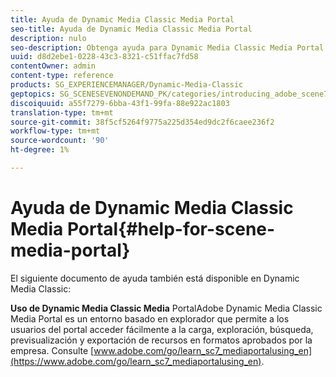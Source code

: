 ```yaml
---
title: Ayuda de Dynamic Media Classic Media Portal
seo-title: Ayuda de Dynamic Media Classic Media Portal
description: nulo
seo-description: Obtenga ayuda para Dynamic Media Classic Media Portal.
uuid: d8d2ebe1-0228-43c3-8321-c51ffac7fd58
contentOwner: admin
content-type: reference
products: SG_EXPERIENCEMANAGER/Dynamic-Media-Classic
geptopics: SG_SCENESEVENONDEMAND_PK/categories/introducing_adobe_scene7
discoiquuid: a55f7279-6bba-43f1-99fa-88e922ac1803
translation-type: tm+mt
source-git-commit: 38f5cf5264f9775a225d354ed9dc2f6caee236f2
workflow-type: tm+mt
source-wordcount: '90'
ht-degree: 1%

---
```



# Ayuda de Dynamic Media Classic Media Portal{#help-for-scene-media-portal}

El siguiente documento de ayuda también está disponible en Dynamic Media Classic:

**Uso de Dynamic Media Classic Media** PortalAdobe Dynamic Media Classic Media Portal es un entorno basado en explorador que permite a los usuarios del portal acceder fácilmente a la carga, exploración, búsqueda, previsualización y exportación de recursos en formatos aprobados por la empresa. Consulte [www.adobe.com/go/learn_sc7_mediaportalusing_en](https://www.adobe.com/go/learn_sc7_mediaportalusing_en).
